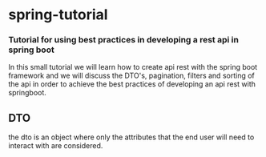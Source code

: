 # spring-tutorial
### Tutorial for using best practices in developing a rest api in spring boot

In this small tutorial we will learn how to create api rest with the spring boot framework and we will discuss the DTO's, pagination, filters and sorting of the api in order to achieve the best practices of developing an api rest with springboot.

## DTO
the dto is an object where only the attributes that the end user will need to interact with are considered.
